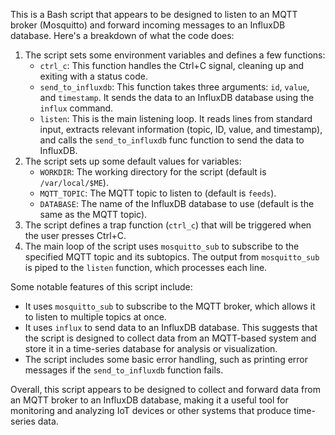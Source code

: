 This is a Bash script that appears to be designed to listen to an MQTT broker (Mosquitto) and forward incoming messages to an InfluxDB database. Here's a breakdown of what the code
does:

1. The script sets some environment variables and defines a few functions:
	* `ctrl_c`: This function handles the Ctrl+C signal, cleaning up and exiting with a status code.
	* `send_to_influxdb`: This function takes three arguments: `id`, `value`, and `timestamp`. It sends the data to an InfluxDB database using the `influx` command.
	* `listen`: This is the main listening loop. It reads lines from standard input, extracts relevant information (topic, ID, value, and timestamp), and calls the `send_to_influxdb` func
function to send the data to InfluxDB.
2. The script sets up some default values for variables:
	* `WORKDIR`: The working directory for the script (default is `/var/local/$ME`).
	* `MQTT_TOPIC`: The MQTT topic to listen to (default is `feeds`).
	* `DATABASE`: The name of the InfluxDB database to use (default is the same as the MQTT topic).
3. The script defines a trap function (`ctrl_c`) that will be triggered when the user presses Ctrl+C.
4. The main loop of the script uses `mosquitto_sub` to subscribe to the specified MQTT topic and its subtopics. The output from `mosquitto_sub` is piped to the `listen` function, which
processes each line.

Some notable features of this script include:

* It uses `mosquitto_sub` to subscribe to the MQTT broker, which allows it to listen to multiple topics at once.
* It uses `influx` to send data to an InfluxDB database. This suggests that the script is designed to collect data from an MQTT-based system and store it in a time-series database for
analysis or visualization.
* The script includes some basic error handling, such as printing error messages if the `send_to_influxdb` function fails.

Overall, this script appears to be designed to collect and forward data from an MQTT broker to an InfluxDB database, making it a useful tool for monitoring and analyzing IoT devices or
other systems that produce time-series data.
